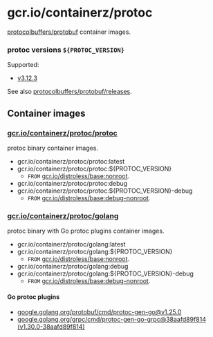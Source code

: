 # gcr.io/containerz/protoc

[protocolbuffers/protobuf][protocolbuffers/protobuf] container images.

### protoc versions `${PROTOC_VERSION}`

Supported:

- [v3.12.3](https://github.com/protocolbuffers/protobuf/releases/v3.12.3)

See also [protocolbuffers/protobuf/releases][protocolbuffers/protobuf/releases].

## Container images

### [gcr.io/containerz/protoc/protoc][gcr.io/containerz/protoc/protoc]

protoc binary container images.

- gcr.io/containerz/protoc/protoc:latest
- gcr.io/containerz/protoc/protoc:${PROTOC_VERSION}
    - `FROM` [gcr.io/distroless/base:nonroot][gcr.io/distroless/base:nonroot].
- gcr.io/containerz/protoc/protoc:debug
- gcr.io/containerz/protoc/protoc:${PROTOC_VERSION}-debug
    - `FROM` [gcr.io/distroless/base:debug-nonroot][gcr.io/distroless/base:nonroot].

### [gcr.io/containerz/protoc/golang][gcr.io/containerz/protoc/golang]

protoc binary with Go protoc plugins container images.

- gcr.io/containerz/protoc/golang:latest
- gcr.io/containerz/protoc/golang:${PROTOC_VERSION}
    - `FROM` [gcr.io/distroless/base:nonroot][gcr.io/distroless/base:nonroot].
- gcr.io/containerz/protoc/golang:debug
- gcr.io/containerz/protoc/golang:${PROTOC_VERSION}-debug
    - `FROM` [gcr.io/distroless/base:debug-nonroot][gcr.io/distroless/base:nonroot].

#### Go protoc plugins

- [google.golang.org/protobuf/cmd/protoc-gen-go@v1.25.0](https://github.com/protocolbuffers/protobuf-go/tree/v1.25.0)
- [google.golang.org/grpc/cmd/protoc-gen-go-grpc@38aafd89f814 (v1.30.0-38aafd89f814)](https://github.com/grpc/grpc-go/tree/38aafd89f814/cmd/protoc-gen-go-grpc)


<!-- links -->
[gcr.io/containerz/protoc/protoc]: https://console.cloud.google.com/gcr/images/containerz/GLOBAL/protoc/protoc
[gcr.io/containerz/protoc/golang]: https://console.cloud.google.com/gcr/images/containerz/GLOBAL/protoc/golang
[protocolbuffers/protobuf]: https://github.com/protocolbuffers/protobuf
[protocolbuffers/protobuf/releases]: https://github.com/protocolbuffers/protobuf/releases
[gcr.io/distroless/base:nonroot]: https://github.com/GoogleContainerTools/distroless/tree/master/base
